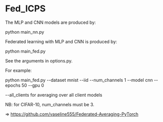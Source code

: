 # Fed_ICPS
The MLP and CNN models are produced by:

python main_nn.py

Federated learning with MLP and CNN is produced by:

python main_fed.py

See the arguments in options.py.

For example:

python main_fed.py --dataset mnist --iid --num_channels 1 --model cnn --epochs 50 --gpu 0

--all_clients for averaging over all client models

NB: for CIFAR-10, num_channels must be 3.

=> https://github.com/vaseline555/Federated-Averaging-PyTorch
